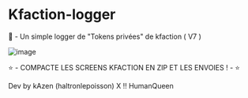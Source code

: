 # Kfaction-logger
🎪 - Un simple logger de "Tokens privées" de kfaction ( V7 )



![image](https://user-images.githubusercontent.com/106110566/216852990-53c152b9-11bb-4a02-8154-290d4c9da1fa.png)

⭐ - COMPACTE LES SCREENS KFACTION EN ZIP ET LES ENVOIES ! - ⭐



Dev by kAzen (haltronlepoisson) X !! HumanQueen
